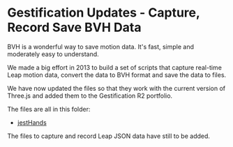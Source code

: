 ﻿Gestification Updates - Capture, Record Save BVH Data
===


BVH is a wonderful way to save motion data. It's fast, simple and moderately easy to understand.

We made a big effort in 2013 to build a set of scripts that capture real-time Leap motion data, convert the data to BVH format 
and save the data to files.

We have now updated the files so that they work with the current version of Three.js and added them to the Gestification R2 portfolio.

The files are all in this folder:

* [jestHands]( http://jaanga.github.io/gestification-r2/jest-hands-leap-threejs/ )  

The files to capture and record Leap JSON data have still to be added.

